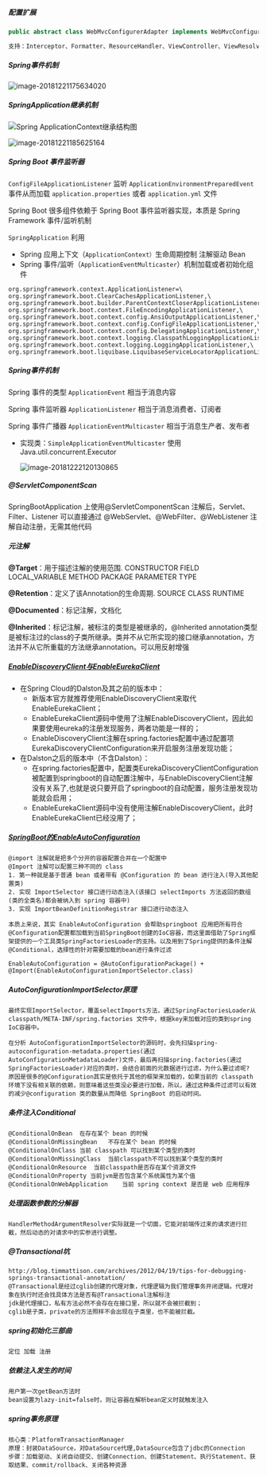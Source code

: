 ##### 配置扩展

```java
public abstract class WebMvcConfigurerAdapter implements WebMvcConfigurer

支持：Interceptor、Formatter、ResourceHandler、ViewController、ViewResolver、ArgumentResolver、MessageConverter等等
```

##### Spring事件机制

![image-20181221175634020](https://github.com/yu757371316/blogs/blob/master/images/Spring%E4%BA%8B%E4%BB%B6%E6%9C%BA%E5%88%B6%E5%9B%BE.jpg)

##### SpringApplication继承机制

![Spring ApplicationContext继承结构图](https://ws3.sinaimg.cn/large/006tNbRwgy1fyejdraxr1j310009sdhx.jpg)

![image-20181221185625164](https://ws3.sinaimg.cn/large/006tNbRwgy1fyekf9eocjj31ct0ekq54.jpg)

##### Spring Boot 事件监听器

`ConfigFileApplicationListener` 监听 `ApplicationEnvironmentPreparedEvent` 事件从而加载 `application.properties` 或者 `application.yml` 文件

Spring Boot 很多组件依赖于 Spring Boot 事件监听器实现，本质是 Spring Framework 事件/监听机制

`SpringApplication` 利用

- Spring 应用上下文（`ApplicationContext）`生命周期控制 注解驱动 Bean 
- Spring 事件/监听（`ApplicationEventMulticaster`）机制加载或者初始化组件

```properties
org.springframework.context.ApplicationListener=\
org.springframework.boot.ClearCachesApplicationListener,\
org.springframework.boot.builder.ParentContextCloserApplicationListener,\
org.springframework.boot.context.FileEncodingApplicationListener,\
org.springframework.boot.context.config.AnsiOutputApplicationListener,\
org.springframework.boot.context.config.ConfigFileApplicationListener,\
org.springframework.boot.context.config.DelegatingApplicationListener,\
org.springframework.boot.context.logging.ClasspathLoggingApplicationListener,\
org.springframework.boot.context.logging.LoggingApplicationListener,\
org.springframework.boot.liquibase.LiquibaseServiceLocatorApplicationListener
```

##### Spring事件机制

Spring 事件的类型 `ApplicationEvent`         				相当于消息内容

Spring 事件监听器 `ApplicationListener`    				相当于消息消费者、订阅者

Spring 事件广播器 `ApplicationEventMulticaster`	相当于消息生产者、发布者

- 实现类：`SimpleApplicationEventMulticaster`  使用Java.util.concurrent.Executor

  ![image-20181222120130865](https://ws1.sinaimg.cn/large/006tNbRwgy1fyfe1ue49rj30ni09b75i.jpg)

##### @ServletComponentScan

SpringBootApplication 上使用@ServletComponentScan 注解后，Servlet、Filter、Listener 可以直接通过 @WebServlet、@WebFilter、@WebListener 注解自动注册，无需其他代码

##### 元注解

**@Target**：用于描述注解的使用范围. CONSTRUCTOR FIELD LOCAL_VARIABLE METHOD PACKAGE PARAMETER TYPE

**@Retention**：定义了该Annotation的生命周期. SOURCE CLASS RUNTIME

**@Documented**：标记注解，文档化

**@Inherited**：标记注解，被标注的类型是被继承的，@Inherited annotation类型是被标注过的class的子类所继承。类并不从它所实现的接口继承annotation，方法并不从它所重载的方法继承annotation。可以用反射增强

##### [EnableDiscoveryClient与EnableEurekaClient](https://blog.csdn.net/boling_cavalry/article/details/82668480)

- 在Spring Cloud的Dalston及其之前的版本中： 
  - 新版本官方就推荐使用EnableDiscoveryClient来取代EnableEurekaClient；
  - EnableEurekaClient源码中使用了注解EnableDiscoveryClient，因此如果要使用eureka的注册发现服务，两者功能是一样的；
  - EnableDiscoveryClient注解在spring.factories配置中通过配置项EurekaDiscoveryClientConfiguration来开启服务注册发现功能；
- 在Dalston之后的版本中（不含Dalston）： 
  - 在spring.factories配置中，配置类EurekaDiscoveryClientConfiguration被配置到springboot的自动配置注解中，与EnableDiscoveryClient注解没有关系了,也就是说只要开启了springboot的自动配置，服务注册发现功能就会启用； 
  - EnableEurekaClient源码中没有使用注解EnableDiscoveryClient，此时EnableEurekaClient已经没用了；
 
##### [SpringBoot的EnableAutoConfiguration](https://blog.csdn.net/yu757371316/article/details/106786665)

```
@import 注解就是把多个分开的容器配置合并在一个配置中
@Import 注解可以配置三种不同的 class
1. 第一种就是基于普通 bean 或者带有 @Configuration 的 bean 进行注入(导入其他配置类)
2. 实现 ImportSelector 接口进行动态注入(该接口 selectImports 方法返回的数组(类的全类名)都会被纳入到 spring 容器中)
3. 实现 ImportBeanDefinitionRegistrar 接口进行动态注入

本质上来说，其实 EnableAutoConfiguration 会帮助springboot 应用把所有符合@Configuration配置都加载到当前SpringBoot创建的IoC容器，而这里面借助了Spring框架提供的一个工具类SpringFactoriesLoader的支持。以及用到了Spring提供的条件注解 @Conditional，选择性的针对需要加载的bean进行条件过滤

EnableAutoConfiguration = @AutoConfigurationPackage() + @Import(EnableAutoConfigurationImportSelector.class)

```

##### AutoConfigurationImportSelector原理

```
最终实现ImportSelector，覆盖selectImports方法，通过SpringFactoriesLoader从classpath/META-INF/spring.factories 文件中，根据key来加载对应的类到spring IoC容器中。

在分析 AutoConfigurationImportSelector的源码时，会先扫描spring-autoconfiguration-metadata.properties(通过AutoConfigurationMetadataLoader)文件，最后再扫描spring.factories(通过SpringFactoriesLoader)对应的类时，会结合前面的元数据进行过滤，为什么要过滤呢? 原因是很多的@Configuration其实是依托于其他的框架来加载的，如果当前的 classpath环境下没有相关联的依赖，则意味着这些类没必要进行加载，所以，通过这种条件过滤可以有效的减少@configuration 类的数量从而降低 SpringBoot 的启动时间。
```

##### 条件注入Conditional

```
@ConditionalOnBean  在存在某个 bean 的时候
@ConditionalOnMissingBean   不存在某个 bean 的时候
@ConditionalOnClass 当前 classpath 可以找到某个类型的类时
@ConditionalOnMissingClass  当前classpath不可以找到某个类型的类时
@ConditionalOnResource  当前classpath是否存在某个资源文件
@ConditionalOnProperty 当前jvm是否包含某个系统属性为某个值
@ConditionalOnWebApplication    当前 spring context 是否是 web 应用程序
```

##### 处理函数参数的分解器

```
HandlerMethodArgumentResolver实际就是一个切面，它能对前端传过来的请求进行拦截，然后动态的对请求中的实参进行调整。
```
##### @Transactional坑

```
http://blog.timmattison.com/archives/2012/04/19/tips-for-debugging-springs-transactional-annotation/
@Transactional是经过cglib创建的代理对象，代理逻辑为我们管理事务开闭逻辑。代理对象在执行时还会找具体方法是否有@Transactional注解标注
jdk是代理接口，私有方法必然不会存在在接口里，所以就不会被拦截到； 
cglib是子类，private的方法照样不会出现在子类里，也不能被拦截。 
```

##### spring初始化三部曲
```
定位 加载 注册
```

##### 依赖注入发生的时间
```
用户第一次getBean方法时
bean设置为lazy-init=false时，则让容器在解析bean定义时就触发注入
```

##### spring事务原理

```
核心类：PlatformTransactionManager
原理：封装DataSource，对DataSource代理,DataSource包含了jdbc的Connection
步骤：加载驱动、关闭自动提交、创建Connection、创建Statement、执行Statement、获取结果、commit/rollback、关闭各种资源
```